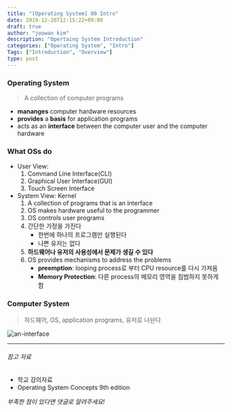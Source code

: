 ```yaml
---
title: "[Operating System] 00 Intro"
date: 2019-12-26T12:15:22+09:00
draft: true
author: "joowan kim"
description: "Opertaing System Introduction"
categories: ["Operating System", "Intro"] 
Tags: ["Introduction", "Overview"]
type: post
---
```


### Operating System
> A collection of computer programs
* **mananges** computer hardware resources
* **provides** a **basis** for application programs
* acts as an **interface** between the computer user and the computer hardware

### What OSs do
* User View:
    1. Command Line Interface(CLI)
    1. Graphical User Interface(GUI)
    1. Touch Screen Interface
* System View: Kernel
    1. A collection of programs that is an interface
    1. OS makes hardware useful to the programmer
    1. OS controls user programs
    1. 간단한 가정을 가진다
        * 한번에 하나의 프로그램만 실행된다
        * 나쁜 유저는 없다
    1. **하드웨어나 유저의 사용성에서 문제가 생길 수 있다**
    1. OS provides mechanisms to address the problems
        * **preemption**: looping process로 부터 CPU resource를 다시 가져옴
        * **Memory Protection**: 다른 process의 메모리 영역을 침범하지 못하게 함
### Computer System
> 하드웨어, OS, application programs, 유저로 나뉜다  

![an-interface](/images/post/os/as-an-interface.png#center50)

 






---
###### 참고 자료
- 학교 강의자료
- Operating System Concepts 9th edition

*부족한 점이 있다면 댓글로 알려주세요!*
